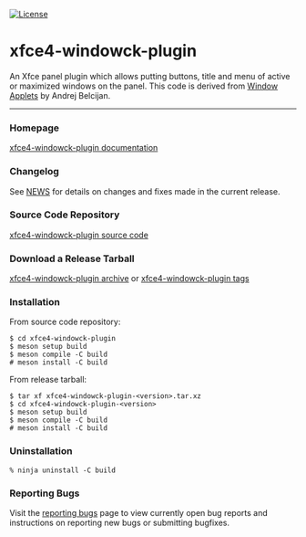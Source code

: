 [![License](https://img.shields.io/static/v1?label=License&message=GPL-3.0-or-later&color=blue)](https://gitlab.xfce.org/panel-plugins/xfce4-windowck-plugin/-/blob/master/COPYING)

# xfce4-windowck-plugin

An Xfce panel plugin which allows putting buttons, title and menu of active or maximized windows on the panel.
This code is derived from [Window Applets](https://www.gnome-look.org/p/1115400) by Andrej Belcijan.

----

### Homepage

[xfce4-windowck-plugin documentation](https://docs.xfce.org/panel-plugins/xfce4-windowck-plugin/start)

### Changelog

See [NEWS](https://gitlab.xfce.org/panel-plugins/xfce4-windowck-plugin/-/blob/master/NEWS) for details on changes and fixes made in the current release.

### Source Code Repository

[xfce4-windowck-plugin source code](https://gitlab.xfce.org/panel-plugins/xfce4-windowck-plugin)

### Download a Release Tarball

[xfce4-windowck-plugin archive](https://archive.xfce.org/src/panel-plugins/xfce4-windowck-plugin)
    or
[xfce4-windowck-plugin tags](https://gitlab.xfce.org/panel-plugins/xfce4-windowck-plugin/-/tags)

### Installation

From source code repository:

    $ cd xfce4-windowck-plugin
    $ meson setup build
    $ meson compile -C build
    # meson install -C build

From release tarball:

    $ tar xf xfce4-windowck-plugin-<version>.tar.xz
    $ cd xfce4-windowck-plugin-<version>
    $ meson setup build
    $ meson compile -C build
    # meson install -C build

### Uninstallation

    % ninja uninstall -C build

### Reporting Bugs

Visit the [reporting bugs](https://docs.xfce.org/panel-plugins/xfce4-windowck-plugin/bugs) page to view currently open bug reports and instructions on reporting new bugs or submitting bugfixes.

